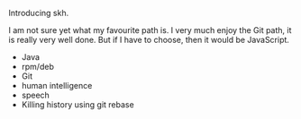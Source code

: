 Introducing skh.

I am not sure yet what my favourite path is. I very much enjoy the Git path, it is really very well done. But if I have to choose, then it would be JavaScript.

* Java
* rpm/deb
* Git
* human intelligence
* speech
* Killing history using git rebase
